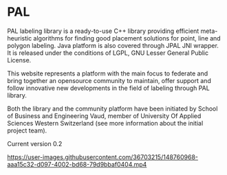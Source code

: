 PAL
===

PAL labeling library is a ready-to-use C++ library providing efficient meta-heuristic algorithms for finding good placement solutions for point, line and polygon labeling. Java platform is also covered through JPAL JNI wrapper. It is released under the conditions of LGPL, GNU Lesser General Public License.

This website represents a platform with the main focus to federate and bring together an opensource community to maintain, offer support and follow innovative new developments in the field of labeling through PAL library.

Both the library and the community platform have been initiated by School of Business and Engineering Vaud, member of University Of Applied Sciences Western Switzerland (see more information about the initial project team).

Current version 0.2


https://user-images.githubusercontent.com/36703215/148760968-aaa15c32-d097-4002-bd68-79d9bbaf0404.mp4

